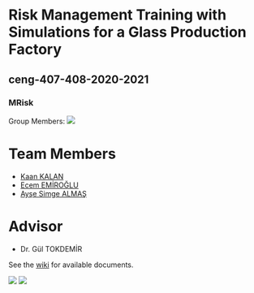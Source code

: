 # Risk Management Training with Simulations for a Glass Production Factory 
## ceng-407-408-2020-2021
### MRisk
Group Members:
![](https://user-images.githubusercontent.com/56537027/98997037-e8487a80-2544-11eb-88b3-f5050afd9e37.png)
# **Team Members**
* [Kaan KALAN](https://github.com/Kaan010)
* [Ecem EMİROĞLU](https://github.com/eceme)
* [Ayşe Simge ALMAŞ](https://github.com/asimge)
# **Advisor**
* Dr. Gül TOKDEMİR

See the [wiki](https://github.com/CankayaUniversity/ceng-407-408-2020-2021-Risk-Management-Training-with-Simulations-for-a-Glass-Production-Factory) for available documents.


 [![](https://user-images.githubusercontent.com/72972424/122452389-e26eb800-cfb1-11eb-956d-6f5ca9a2eac7.png)](https://www.oculus.com/)
 [![](https://static.wixstatic.com/media/7356d5_86042e984dbd4b6680cc59cb208769e2~mv2.png/v1/fill/w_109,h_60,al_c,q_85,usm_0.66_1.00_0.01/Mavi_ve_Beyaz_%C3%87ember_DJ_Kombine_Logo.webp)](https://emirogluecemm.wixsite.com/riskmanvr)
